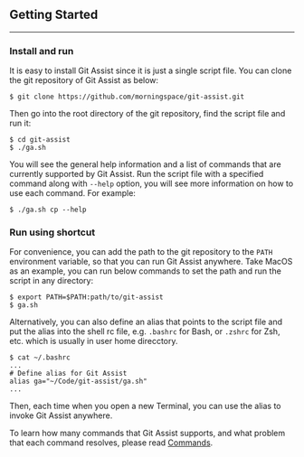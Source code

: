 ## Getting Started

---

### Install and run

It is easy to install Git Assist since it is just a single script file. You can clone the git repository of Git Assist as below:
```shell
$ git clone https://github.com/morningspace/git-assist.git
```

Then go into the root directory of the git repository, find the script file and run it:
```shell
$ cd git-assist
$ ./ga.sh
```

You will see the general help information and a list of commands that are currently supported by Git Assist. Run the script file with a specified command along with `--help` option, you will see more information on how to use each command. For example:
```shell
$ ./ga.sh cp --help
```

### Run using shortcut

For convenience, you can add the path to the git repository to the `PATH` environment variable, so that you can run Git Assist anywhere. Take MacOS as an example, you can run below commands to set the path and run the script in any directory:
```
$ export PATH=$PATH:path/to/git-assist
$ ga.sh
```

Alternatively, you can also define an alias that points to the script file and put the alias into the shell rc file, e.g. `.bashrc` for Bash, or `.zshrc` for Zsh, etc. which is usually in user home direcctory.
```
$ cat ~/.bashrc
...
# Define alias for Git Assist
alias ga="~/Code/git-assist/ga.sh"
...
```

Then, each time when you open a new Terminal, you can use the alias to invoke Git Assist anywhere.

To learn how many commands that Git Assist supports, and what problem that each command resolves, please read [Commands](commands.md).

